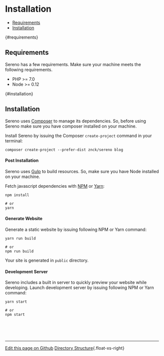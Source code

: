 # Installation

- [Requirements](#requirements)
- [Installation](#installation)


{#requirements}
## [](#requirements) Requirements
Sereno has a few requirements. Make sure your machine meets the following
requirements.

- PHP >= 7.0
- Node >= 0.12

{#installation}
## [](#installation) Installation
Sereno uses [Composer](https://getcomposer.com) to manage its dependencies. So,
before using Sereno make sure you have composer installed on your machine.

Install Sereno by issuing the Composer `create-project` command in your terminal:

    composer create-project --prefer-dist znck/sereno blog

#### Post Installation
Sereno uses [Gulp](#) to build resources. So, make sure you have Node installed
on your machine.

Fetch javascript dependencies with [NPM](#) or [Yarn](#):

    npm install

    # or
    yarn

#### Generate Website
Generate a static website by issuing following NPM or Yarn command:

    yarn run build

    # or
    npm run build

Your site is generated in `public` directory.

#### Development Server
Sereno includes a built in server to quickly preview your website while
developing. Launch development server by issuing following NPM or Yarn command:

    yarn start

    # or
    npm start


<br><br><br>
- - - - - - - - - -
[Edit this page on Github](https://github.com/znck/sereno.in/edit/master/docs/installation.md) [Directory Structure](@url('docs/directory-structure')){.float-xs-right}
